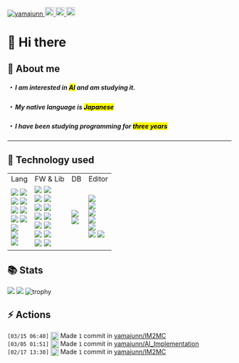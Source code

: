 <p align="left">
  <a href="https://github.com/yamajunn/yamajunn/">
    <img src="https://komarev.com/ghpvc/?username=yamajunn" alt="yamajunn" />
  </a>
  <a href="https://github.com/yamajunn">
    <img height="20" src="https://img.shields.io/github/followers/yamajunn?label=follow&logo=github&style=flat" />
  </a>
  <a href="http://qiita.com/amiton1115">
    <img height="20" src="https://qiita-badge.apiapi.app/s/amiton1115/posts.svg" />
  </a>
  <//qiita.com/amiton1115">
    <img height="20" src="https://qiita-badge.apiapi.app/s/amiton1115/contributions.svg" />
  </a>
</p>
  
# 👋 Hi there

## 📝 About me
##### ・ I am interested in <mark>AI</mark> and am studying it.
  
##### ・ My native language is <mark>Japanese</mark>
  
##### ・ I have been studying programming for <mark>three years</mark>
  
---
## 🔧 Technology used

<table>
  <tr>
    <td>Lang</td>
    <td>FW & Lib</td>
    <td>DB</td>
    <td>Editor</td>
  </tr>
  <tr>
    <td>
      <img src="https://img.shields.io/badge/python-3670A0?style=for-the-badge&logo=python&logoColor=ffdd54">
      <img src="https://img.shields.io/badge/java-%23ED8B00.svg?style=for-the-badge&logo=openjdk&logoColor=white">
      <br>
      <img src="https://img.shields.io/badge/c-%2300599C.svg?style=for-the-badge&logo=c&logoColor=white">
      <img src="https://img.shields.io/badge/typescript-%23007ACC.svg?style=for-the-badge&logo=typescript&logoColor=white">
      <br>
      <img src="https://img.shields.io/badge/html5-%23E34F26.svg?style=for-the-badge&logo=html5&logoColor=white">
      <img src="https://img.shields.io/badge/css3-%231572B6.svg?style=for-the-badge&logo=css3&logoColor=white">
      <br>
      <img src="https://img.shields.io/badge/dart-%230175C2.svg?style=for-the-badge&logo=dart&logoColor=white">
      <img src="https://img.shields.io/badge/PowerShell-%235391FE.svg?style=for-the-badge&logo=powershell&logoColor=white">
      <br>
      <img src="https://img.shields.io/badge/Windows%20Terminal-%234D4D4D.svg?style=for-the-badge&logo=windows-terminal&logoColor=white">
      <br>
      <img src="https://img.shields.io/badge/shell_script-%23121011.svg?style=for-the-badge&logo=gnu-bash&logoColor=white">
      <br>
      <img src="https://img.shields.io/badge/assembly%20script-%23000000.svg?style=for-the-badge&logo=assemblyscript&logoColor=white">
      <br>
    </td>
    <td>
      <img src="https://img.shields.io/badge/django-%23092E20.svg?style=for-the-badge&logo=django&logoColor=white">
      <img src="https://img.shields.io/badge/flask-%23000.svg?style=for-the-badge&logo=flask&logoColor=white">
      <br>
      <img src="https://img.shields.io/badge/bootstrap-%238511FA.svg?style=for-the-badge&logo=bootstrap&logoColor=white">
      <img src="https://img.shields.io/badge/Flutter-%2302569B.svg?style=for-the-badge&logo=Flutter&logoColor=white">
      <br>
      <img src="https://img.shields.io/badge/opencv-%23white.svg?style=for-the-badge&logo=opencv&logoColor=white">
      <img src="https://img.shields.io/badge/p5.js-ED225D?style=for-the-badge&logo=p5.js&logoColor=FFFFFF">
      <br>
      <img src="https://img.shields.io/badge/react-%2320232a.svg?style=for-the-badge&logo=react&logoColor=%2361DAFB">
      <img src="https://img.shields.io/badge/Keras-%23D00000.svg?style=for-the-badge&logo=Keras&logoColor=white">
      <br>
      <img src="https://img.shields.io/badge/Matplotlib-%23ffffff.svg?style=for-the-badge&logo=Matplotlib&logoColor=black">
      <img src="https://img.shields.io/badge/numpy-%23013243.svg?style=for-the-badge&logo=numpy&logoColor=white">
      <br>
      <img src="https://img.shields.io/badge/pandas-%23150458.svg?style=for-the-badge&logo=pandas&logoColor=white">
      <img src="https://img.shields.io/badge/PyTorch-%23EE4C2C.svg?style=for-the-badge&logo=PyTorch&logoColor=white">
      <br>
      <img src="https://img.shields.io/badge/scikit--learn-%23F7931E.svg?style=for-the-badge&logo=scikit-learn&logoColor=white">
      <img src="https://img.shields.io/badge/TensorFlow-%23FF6F00.svg?style=for-the-badge&logo=TensorFlow&logoColor=white">
    </td>
    <td>
      <img src="https://img.shields.io/badge/mysql-4479A1.svg?style=for-the-badge&logo=mysql&logoColor=white">
      <br>
      <img src="https://img.shields.io/badge/sqlite-%2307405e.svg?style=for-the-badge&logo=sqlite&logoColor=white">
    </td>
    <td>
      <img src="https://img.shields.io/badge/Visual%20Studio%20Code-0078d7.svg?style=for-the-badge&logo=visual-studio-code&logoColor=white">
      <br>
      <img src="https://img.shields.io/badge/Visual%20Studio-5C2D91.svg?style=for-the-badge&logo=visual-studio&logoColor=white">
      <br>
      <img src="https://img.shields.io/badge/android%20studio-346ac1?style=for-the-badge&logo=android%20studio&logoColor=white">
      <br>
      <img src="https://img.shields.io/badge/IntelliJIDEA-000000.svg?style=for-the-badge&logo=intellij-idea&logoColor=white">
      <br>
      <img src="https://img.shields.io/badge/jupyter-%23FA0F00.svg?style=for-the-badge&logo=jupyter&logoColor=white">
      <br>
      <img src="https://img.shields.io/badge/VIM-%2311AB00.svg?style=for-the-badge&logo=vim&logoColor=white">
      <img src="https://img.shields.io/badge/Xcode-007ACC?style=for-the-badge&logo=Xcode&logoColor=white">
    </td>
  </tr>
</table>
  
## 📚 Stats
![](http://github-profile-summary-cards.vercel.app/api/cards/most-commit-language?username=yamajunn&theme=slateorange)
![](http://github-profile-summary-cards.vercel.app/api/cards/productive-time?username=yamajunn&theme=slateorange&utcOffset=9)
![trophy](https://github-profile-trophy.vercel.app/?username=yamajunn&theme=discord&margin-w=15&no-bg=true&column=6&no-frame=true&rank=-?)

## ⚡️ Actions
  <!--START_SECTION:activity-->
`[03/15 06:40]` <img alt="📝" src="https://github.com/cheesits456/github-activity-readme/raw/master/icons/commit.png" align="top" height="18"> Made `1` commit in [yamajunn/IM2MC](https://github.com/yamajunn/IM2MC)  
`[03/05 01:51]` <img alt="📝" src="https://github.com/cheesits456/github-activity-readme/raw/master/icons/commit.png" align="top" height="18"> Made `1` commit in [yamajunn/AI_Implementation](https://github.com/yamajunn/AI_Implementation)  
`[02/17 13:30]` <img alt="📝" src="https://github.com/cheesits456/github-activity-readme/raw/master/icons/commit.png" align="top" height="18"> Made `1` commit in [yamajunn/IM2MC](https://github.com/yamajunn/IM2MC)  

</details>
<!--END_SECTION:activity-->
